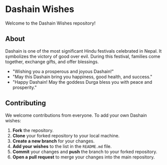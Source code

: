 # Dashain Wishes

Welcome to the Dashain Wishes repository!

## About

Dashain is one of the most significant Hindu festivals celebrated in Nepal. It symbolizes the victory of good over evil. During this festival, families come together, exchange gifts, and offer blessings.

- "Wishing you a prosperous and joyous Dashain!"
- "May this Dashain bring you happiness, good health, and success."
- "Happy Dashain! May the goddess Durga bless you with peace and prosperity."

## Contributing

We welcome contributions from everyone. To add your own Dashain wishes:

1. **Fork** the repository.
2. **Clone** your forked repository to your local machine.
3. **Create a new branch** for your changes.
4. **Add your wishes** to the list in the `README.md` file.
5. **Commit** your changes and **push** the branch to your forked repository.
6. **Open a pull request** to merge your changes into the main repository.
